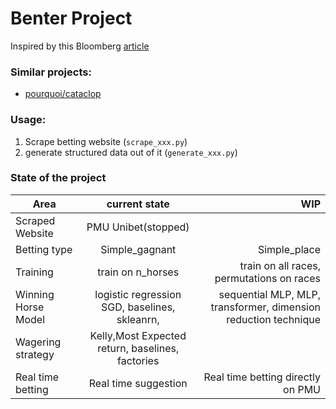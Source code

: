# Benter Project

Inspired by this Bloomberg [article](https://www.bloomberg.com/news/features/2018-05-03/the-gambler-who-cracked-the-horse-racing-code)

### Similar projects:
- [pourquoi/cataclop](https://github.com/pourquoi/cataclop/tree/master/cataclop)

### Usage:
1. Scrape betting website (`scrape_xxx.py`)
2. generate structured data out of it (`generate_xxx.py`)

### State of the project
| Area              | current state         |WIP            |
| ------------------| :--------------------:|--------------:|
|Scraped Website    |PMU Unibet(stopped)    |               |
|Betting type       |Simple_gagnant         | Simple_place  |
|Training           | train on n_horses     | train on all races, permutations on races|
|Winning Horse Model|logistic regression SGD, baselines, skleanrn,|sequential MLP, MLP, transformer, dimension reduction technique|
|Wagering strategy  |Kelly,Most Expected return, baselines, factories| |
|Real time betting  |Real time suggestion   |Real time betting directly on PMU |
